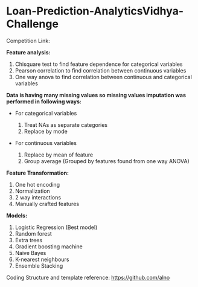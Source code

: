 # Loan-Prediction-AnalyticsVidhya-Challenge

Competition Link:

**Feature analysis:**  
1. Chisquare test to find feature dependence for categorical variables  
2. Pearson correlation to find correlation between continuous variables  
3. One way anova to find correlation between continuous and categorical variables  

**Data is having many missing values so missing values imputation was performed in following ways:**  

- For categorical variables  
  1. Treat NAs as separate categories  
  2. Replace by mode  

- For continuous variables  
  1. Replace by mean of feature  
  2. Group average (Grouped by features found from one way ANOVA)  

**Feature Transformation:**  
1. One hot encoding  
2. Normalization  
3. 2 way interactions  
4. Manually crafted features  

**Models:**  
1. Logistic Regression (Best model)  
2. Random forest  
3. Extra trees  
4. Gradient boosting machine  
5. Naive Bayes  
6. K-nearest neighbours  
7. Ensemble Stacking  


Coding Structure and template reference: https://github.com/alno
